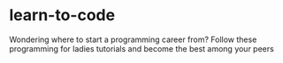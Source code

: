 # learn-to-code
Wondering where to start a programming career from? Follow these programming for ladies tutorials and become the best among your peers
